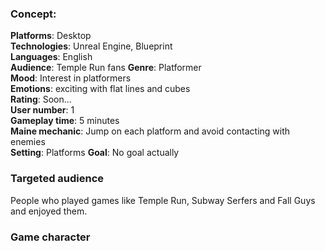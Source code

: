 ### Concept:
**Platforms**: Desktop  
**Technologies**: Unreal Engine, Blueprint  
**Languages**: English  
**Audience**: Temple Run fans
**Genre**: Platformer  
**Mood**: Interest in platformers  
**Emotions**: exciting with flat lines and cubes  
**Rating**: Soon...  
**User number**: 1  
**Gameplay time**: 5 minutes  
**Maine mechanic**: Jump on each platform and avoid contacting with enemies  
**Setting**: Platforms
**Goal**: No goal actually  

### Targeted audience

People who played games like Temple Run, Subway Serfers and Fall Guys and enjoyed them.

### Game character